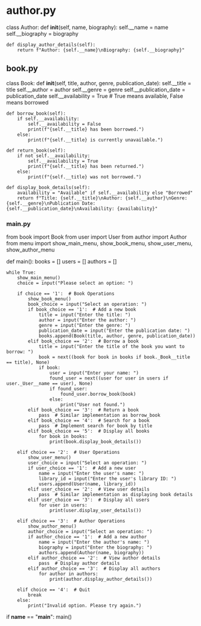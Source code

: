 # author.py
class Author:
    def __init__(self, name, biography):
        self.__name = name
        self.__biography = biography

    def display_author_details(self):
        return f"Author: {self.__name}\nBiography: {self.__biography}"

## book.py
class Book:
    def __init__(self, title, author, genre, publication_date):
        self.__title = title
        self.__author = author
        self.__genre = genre
        self.__publication_date = publication_date
        self.__availability = True  # True means available, False means borrowed

    def borrow_book(self):
        if self.__availability:
            self.__availability = False
            print(f"{self.__title} has been borrowed.")
        else:
            print(f"{self.__title} is currently unavailable.")

    def return_book(self):
        if not self.__availability:
            self.__availability = True
            print(f"{self.__title} has been returned.")
        else:
            print(f"{self.__title} was not borrowed.")

    def display_book_details(self):
        availability = "Available" if self.__availability else "Borrowed"
        return f"Title: {self.__title}\nAuthor: {self.__author}\nGenre: {self.__genre}\nPublication Date: {self.__publication_date}\nAvailability: {availability}"

### main.py 

from book import Book
from user import User
from author import Author
from menu import show_main_menu, show_book_menu, show_user_menu, show_author_menu

def main():
    books = []
    users = []
    authors = []
    
    while True:
        show_main_menu()
        choice = input("Please select an option: ")
        
        if choice == '1':  # Book Operations
            show_book_menu()
            book_choice = input("Select an operation: ")
            if book_choice == '1':  # Add a new book
                title = input("Enter the title: ")
                author = input("Enter the author: ")
                genre = input("Enter the genre: ")
                publication_date = input("Enter the publication date: ")
                books.append(Book(title, author, genre, publication_date))
            elif book_choice == '2':  # Borrow a book
                title = input("Enter the title of the book you want to borrow: ")
                book = next((book for book in books if book._Book__title == title), None)
                if book:
                    user = input("Enter your name: ")
                    found_user = next((user for user in users if user._User__name == user), None)
                    if found_user:
                        found_user.borrow_book(book)
                    else:
                        print("User not found.")
            elif book_choice == '3':  # Return a book
                pass  # Similar implementation as borrow_book
            elif book_choice == '4':  # Search for a book
                pass  # Implement search for book by title
            elif book_choice == '5':  # Display all books
                for book in books:
                    print(book.display_book_details())
        
        elif choice == '2':  # User Operations
            show_user_menu()
            user_choice = input("Select an operation: ")
            if user_choice == '1':  # Add a new user
                name = input("Enter the user's name: ")
                library_id = input("Enter the user's library ID: ")
                users.append(User(name, library_id))
            elif user_choice == '2':  # View user details
                pass  # Similar implementation as displaying book details
            elif user_choice == '3':  # Display all users
                for user in users:
                    print(user.display_user_details())

        elif choice == '3':  # Author Operations
            show_author_menu()
            author_choice = input("Select an operation: ")
            if author_choice == '1':  # Add a new author
                name = input("Enter the author's name: ")
                biography = input("Enter the biography: ")
                authors.append(Author(name, biography))
            elif author_choice == '2':  # View author details
                pass  # Display author details
            elif author_choice == '3':  # Display all authors
                for author in authors:
                    print(author.display_author_details())

        elif choice == '4':  # Quit
            break
        else:
            print("Invalid option. Please try again.")

if __name__ == "__main__":
    main()
